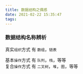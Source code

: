 ```yaml
---
title: 数据结构之偶感
date: 2021-02-22 15:35:47
tags:
---
```

### 数据结构名称辨析

真实`组织`方式  有 `数组`，`链表`  

基本`操作`方式  有 `队列`，`栈`，等等    
复合`操作`方式  有 `二叉树`，`堆`，`图`，等等  
